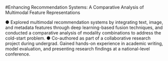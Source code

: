 #Enhancing Recommendation Systems: A Comparative Analysis of Multimodal Feature Representations 

● Explored multimodal recommendation systems by integrating text, image, and metadata features through deep 
learning-based fusion techniques, and conducted a comparative analysis of modality combinations to address 
the cold-start problem. 
● Co-authored as part of a collaborative research project during undergrad. Gained hands-on experience in 
academic writing, model evaluation, and presenting research findings at a national-level conference.

